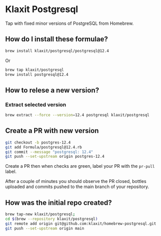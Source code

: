 # Klaxit Postgresql

Tap with fixed minor versions of PostgreSQL from Homebrew.

## How do I install these formulae?

```sh
brew install klaxit/postgresql/postgresql@12.4
```

Or

```sh
brew tap klaxit/postgresql
brew install postgresql@12.4
```

## How to relese a new version?

### Extract selected version

```sh
brew extract --force --version=12.4 postgresql klaxit/postgresql
```

## Create a PR with new version

```sh
git checkout -b postgres-12.4
git add Formula/postgresql@12.4.rb
git commit --message "postgresql: 12.4"
git push --set-upstream origin postgres-12.4
```

Create a PR then when checks are green, label your PR with the `pr-pull` label.

After a couple of minutes you should observe the PR closed, bottles uploaded and commits pushed to the main branch of your repository.

## How was the initial repo created?

```sh
brew tap-new klaxit/postgresql;
cd $(brew --repository klaxit/postgresql)
git remote add origin git@github.com:klaxit/homebrew-postgresql.git
git push --set-upstream origin main
```
